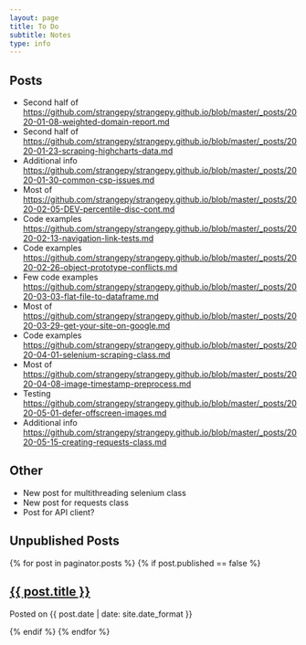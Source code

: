 ```yaml
---
layout: page
title: To Do
subtitle: Notes
type: info
---
```


## Posts
- Second half of https://github.com/strangepy/strangepy.github.io/blob/master/_posts/2020-01-08-weighted-domain-report.md
- Second half of https://github.com/strangepy/strangepy.github.io/blob/master/_posts/2020-01-23-scraping-highcharts-data.md
- Additional info https://github.com/strangepy/strangepy.github.io/blob/master/_posts/2020-01-30-common-csp-issues.md
- Most of https://github.com/strangepy/strangepy.github.io/blob/master/_posts/2020-02-05-DEV-percentile-disc-cont.md
- Code examples https://github.com/strangepy/strangepy.github.io/blob/master/_posts/2020-02-13-navigation-link-tests.md
- Code examples https://github.com/strangepy/strangepy.github.io/blob/master/_posts/2020-02-26-object-prototype-conflicts.md
- Few code examples https://github.com/strangepy/strangepy.github.io/blob/master/_posts/2020-03-03-flat-file-to-dataframe.md
- Most of https://github.com/strangepy/strangepy.github.io/blob/master/_posts/2020-03-29-get-your-site-on-google.md
- Code examples https://github.com/strangepy/strangepy.github.io/blob/master/_posts/2020-04-01-selenium-scraping-class.md
- Most of https://github.com/strangepy/strangepy.github.io/blob/master/_posts/2020-04-08-image-timestamp-preprocess.md
- Testing https://github.com/strangepy/strangepy.github.io/blob/master/_posts/2020-05-01-defer-offscreen-images.md
- Additional info https://github.com/strangepy/strangepy.github.io/blob/master/_posts/2020-05-15-creating-requests-class.md

## Other
- New post for multithreading selenium class 
- New post for requests class
- Post for API client? 

## Unpublished Posts 
<div class="posts-list">
  {% for post in paginator.posts %}
  {% if post.published == false %} 
  <article class="post-preview">
    <a href="{{ post.url | relative_url }}">
	  <h2 class="post-title">{{ post.title }}</h2>
    </a>
    <p class="post-meta">
      Posted on {{ post.date | date: site.date_format }}
    </p>
  </article>
  {% endif %}
  {% endfor %}
</div>
